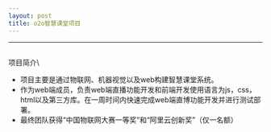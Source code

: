 ```yaml
---
layout: post
title: o2o智慧课堂项目
---
```



---
##
项目简介\\
- 项目主要是通过物联网、机器视觉以及web构建智慧课堂系统。
- 作为web端成员，负责web端直播功能开发和前端开发使用语言为js，css，html以及第三方库。在一周时间内快速完成web端直博功能开发并进行测试部署。
- 最终团队获得“中国物联网大赛一等奖”和“阿里云创新奖”（仅一名额）